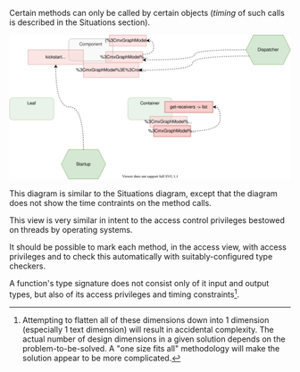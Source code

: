 Certain methods can only be called by certain objects (*timing* of such calls is described in the Situations section).

![Classes](./design-5%20Access.svg)

This diagram is similar to the Situations diagram, except that the diagram does not show the time contraints on the method calls.

This view is very similar in intent to the access control privileges bestowed on threads by operating systems.

It should be possible to mark each method, in the access view, with access privileges and to check this automatically with suitably-configured type checkers.

A function's type signature does not consist only of it input and output types, but also of its access privileges and timing constraints[^1].

[^1]: Attempting to flatten all of these dimensions down into 1 dimension (especially 1 text dimension) will result in accidental complexity.  The actual number of design dimensions in a given solution depends on the problem-to-be-solved.  A "one size fits all" methodology will make the solution appear to be more complicated.
